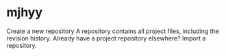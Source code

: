 # mjhyy
Create a new repository A repository contains all project files, including the revision history. Already have a project repository elsewhere? Import a repository.
